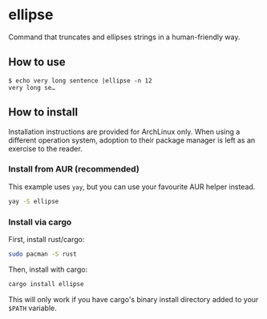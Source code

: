 # ellipse

Command that truncates and ellipses strings in a human-friendly way.

## How to use

```
$ echo very long sentence |ellipse -n 12
very long se…
```

## How to install

Installation instructions are provided for ArchLinux only. When using a different
operation system, adoption to their package manager is left as an exercise to the
reader.

### Install from AUR (recommended)

This example uses `yay`, but you can use your favourite AUR helper instead.

```bash
yay -S ellipse
```

### Install via cargo

First, install rust/cargo:

```bash
sudo pacman -S rust
```

Then, install with cargo:

```bash
cargo install ellipse
```

This will only work if you have cargo's binary install directory added to your `$PATH`
variable.
